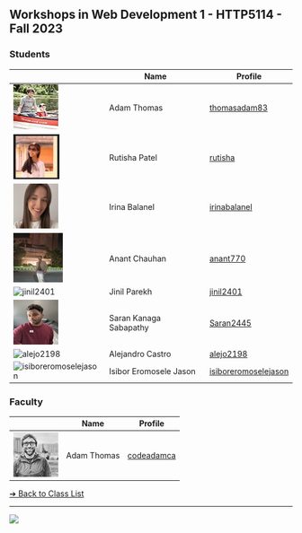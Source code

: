 <style>@import url("//readme.codeadam.ca/readme.css");</style>

## Workshops in Web Development 1 - HTTP5114 - Fall 2023

### Students

|                                          | Name          | Profile                               |
| ---------------------------------------- | -----------   | ------------------------------------- |
| ![thomasadam83](images/thomasadam83.jpg) | Adam Thomas   | [thomasadam83](students/thomasadam83) |
| ![rutisha](images/Rutisha%20Patel.png)   | Rutisha Patel | [rutisha](students/rutisha.markdown)  |
| ![irinabalanel](images/irinabalanel.jpg) | Irina Balanel | [irinabalanel](students/irinabalanel.markdown) |
| ![anant770](images/anantchauhan.jpeg) | Anant Chauhan | [anant770](students/anant770git) |
| ![jinil2401](images/jinil(1).jpg) | Jinil Parekh | [jinil2401](students/jinil2401) |
| ![Saran2445](images/Saran2445.jpg) | Saran Kanaga Sabapathy | [Saran2445](students/Saran2445) |
| ![alejo2198](images/alejo2198.jpg) | Alejandro Castro | [alejo2198](students/alejo2198) |
| ![isiboreromoselejason](images/IsiborEromosele1) | Isibor Eromosele Jason | [isiboreromoselejason](students/isiboreromoselejason.markdown) |

### Faculty

|                                       | Name        | Profile                          |
| ------------------------------------- | ----------- | -------------------------------- |
| ![Adam Thomas](images/codeadamca.png) | Adam Thomas | [codeadamca](faculty/codeadamca) |

[&#10132; Back to Class List](/)

---

<a href="https://brickmmo.com">
<img src="https://brickmmo.com/images/brickmmo-logo-horizontal.jpg" width="100">
</a>
